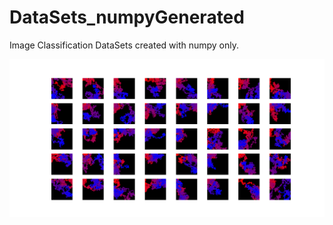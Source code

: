 # DataSets_numpyGenerated
Image Classification DataSets created with numpy only.

![DataSet generated with BrownianDataSet file](figBrownian.png)
